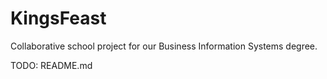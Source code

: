 # KingsFeast
Collaborative school project for our Business Information Systems degree.

TODO: README.md
